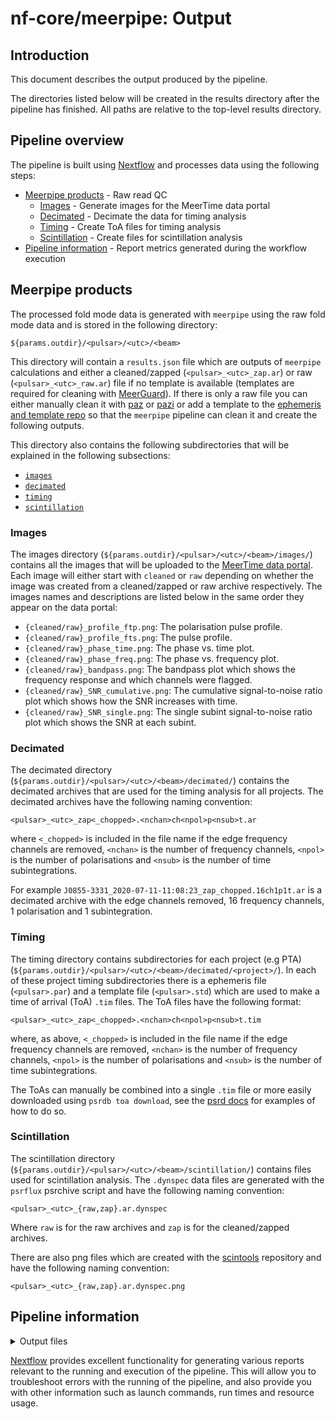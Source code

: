 # nf-core/meerpipe: Output

## Introduction

This document describes the output produced by the pipeline.

The directories listed below will be created in the results directory after the pipeline has finished. All paths are relative to the top-level results directory.

## Pipeline overview

The pipeline is built using [Nextflow](https://www.nextflow.io/) and processes data using the following steps:

- [Meerpipe products](#meerpipe-products) - Raw read QC
  - [Images](#images) - Generate images for the MeerTime data portal
  - [Decimated](#decimated) - Decimate the data for timing analysis
  - [Timing](#timing) - Create ToA files for timing analysis
  - [Scintillation](#scintillation) - Create files for scintillation analysis
- [Pipeline information](#pipeline-information) - Report metrics generated during the workflow execution

## Meerpipe products

The processed fold mode data is generated with `meerpipe` using the raw fold mode data and is stored in the following directory:

```
${params.outdir}/<pulsar>/<utc>/<beam>
```

This directory will contain a `results.json` file which are outputs of `meerpipe` calculations
and either a cleaned/zapped (`<pulsar>_<utc>_zap.ar`) or raw (`<pulsar>_<utc>_raw.ar`) file if no template is available (templates are required for cleaning with [MeerGuard](https://github.com/danielreardon/MeerGuard)).
If there is only a raw file you can either manually clean it with
[paz](https://ozgrav.github.io/2023-09-25_NWU_Pulsar_Timing_Workshop/PulsarData/index.html#pazi)
or [pazi](https://ozgrav.github.io/2023-09-25_NWU_Pulsar_Timing_Workshop/PulsarData/index.html#paz)
or add a template to the [ephemeris and template repo](/meerkat_pulsar_docs/ephem_template/#development-add-or-update-ephemerides-and-templates) so that the `meerpipe` pipeline can clean it and create the following outputs.

This directory also contains the following subdirectories that will be explained in the following subsections:

- [`images`](#images)
- [`decimated`](#decimated)
- [`timing`](#timing)
- [`scintillation`](#scintillation)

### Images

The images directory (`${params.outdir}/<pulsar>/<utc>/<beam>/images/`) contains all the images that will be uploaded to the [MeerTime data portal](https://pulsars.org.au/).
Each image will either start with `cleaned` or `raw` depending on whether the image was created from a cleaned/zapped or raw archive respectively.
The images names and descriptions are listed below in the same order they appear on the data portal:

- `{cleaned/raw}_profile_ftp.png`: The polarisation pulse profile.
- `{cleaned/raw}_profile_fts.png`: The pulse profile.
- `{cleaned/raw}_phase_time.png`: The phase vs. time plot.
- `{cleaned/raw}_phase_freq.png`: The phase vs. frequency plot.
- `{cleaned/raw}_bandpass.png`: The bandpass plot which shows the frequency response and which channels were flagged.
- `{cleaned/raw}_SNR_cumulative.png`: The cumulative signal-to-noise ratio plot which shows how the SNR increases with time.
- `{cleaned/raw}_SNR_single.png`: The single subint signal-to-noise ratio plot which shows the SNR at each subint.

### Decimated

The decimated directory (`${params.outdir}/<pulsar>/<utc>/<beam>/decimated/`) contains the decimated archives that are used for the timing analysis for all projects.
The decimated archives have the following naming convention:

```
<pulsar>_<utc>_zap<_chopped>.<nchan>ch<npol>p<nsub>t.ar
```

where `<_chopped>` is included in the file name if the edge frequency channels are removed,
`<nchan>` is the number of frequency channels,
`<npol>` is the number of polarisations and
`<nsub>` is the number of time subintegrations.

For example `J0855-3331_2020-07-11-11:08:23_zap_chopped.16ch1p1t.ar` is a decimated archive with the edge channels removed, 16 frequency channels, 1 polarisation and 1 subintegration.

### Timing

The timing directory contains subdirectories for each project (e.g PTA) (`${params.outdir}/<pulsar>/<utc>/<beam>/decimated/<project>/`).
In each of these project timing subdirectories there is a ephemeris file (`<pulsar>.par`) and a template file (`<pulsar>.std`) which are used to make a time of arrival (ToA) `.tim` files.
The ToA files have the following format:

```
<pulsar>_<utc>_zap<_chopped>.<nchan>ch<npol>p<nsub>t.tim
```

where, as above, `<_chopped>` is included in the file name if the edge frequency channels are removed,
`<nchan>` is the number of frequency channels,
`<npol>` is the number of polarisations and
`<nsub>` is the number of time subintegrations.

The ToAs can manually be combined into a single `.tim` file or more easily downloaded using `psrdb toa download`, see the [psrd docs](https://psrdb.readthedocs.io/en/latest/how_to_use.html#toa-download-example) for examples of how to do so.

### Scintillation

The scintillation directory (`${params.outdir}/<pulsar>/<utc>/<beam>/scintillation/`) contains files used for scintillation analysis.
The `.dynspec` data files are generated with the `psrflux` psrchive script and have the following naming convention:

```
<pulsar>_<utc>_{raw,zap}.ar.dynspec
```

Where `raw` is for the raw archives and `zap` is for the cleaned/zapped archives.

There are also png files which are created with the [scintools](https://github.com/danielreardon/scintools) repository and have the following naming convention:

```
<pulsar>_<utc>_{raw,zap}.ar.dynspec.png
```

## Pipeline information

<details markdown="1">
<summary>Output files</summary>

- `pipeline_info/`
  - Reports generated by Nextflow: `execution_report.html`, `execution_timeline.html`, `execution_trace.txt` and `pipeline_dag.dot`/`pipeline_dag.svg`.
  - Reports generated by the pipeline: `pipeline_report.html`, `pipeline_report.txt` and `software_versions.yml`. The `pipeline_report*` files will only be present if the `--email` / `--email_on_fail` parameter's are used when running the pipeline.
  - Reformatted samplesheet files used as input to the pipeline: `samplesheet.valid.csv`.
  - Parameters used by the pipeline run: `params.json`.

</details>

[Nextflow](https://www.nextflow.io/docs/latest/tracing.html) provides excellent functionality for generating various reports relevant to the running and execution of the pipeline. This will allow you to troubleshoot errors with the running of the pipeline, and also provide you with other information such as launch commands, run times and resource usage.
